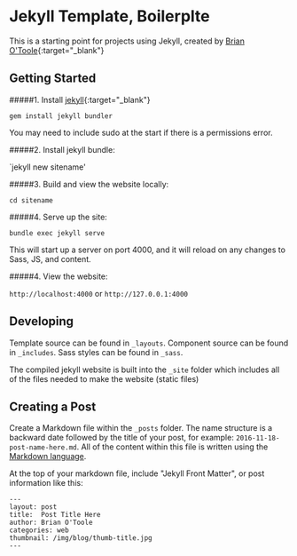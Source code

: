 # Jekyll Template, Boilerplte

This is a starting point for projects using Jekyll, created by [Brian O'Toole](https://brianzotoole.com/?ref=https://github.com/brianotoole/jekyll-template){:target="_blank"}

## Getting Started

#####1. Install [jekyll](https://jekyllrb.com/docs/quickstart/){:target="_blank"}

`gem install jekyll bundler`

You may need to include sudo at the start if there is a permissions error.

#####2. Install jekyll bundle:

`jekyll new sitename'

#####3. Build and view the website locally:

`cd sitename`

#####4. Serve up the site:

`bundle exec jekyll serve`

This will start up a server on port 4000, and it will reload on any changes to Sass, JS, and content.

#####4. View the website:

`http://localhost:4000` or `http://127.0.0.1:4000`

## Developing
Template source can be found in `_layouts`. Component source can be found in `_includes`. Sass styles can be found in `_sass`. 

The compiled jekyll website is built into the `_site` folder which includes all of the files needed to make the website (static files)

## Creating a Post
Create a Markdown file within the `_posts` folder. The name structure is a backward date followed by the title of your post, for example: `2016-11-18-post-name-here.md`. All of the content within this file is written using the [Markdown language](http://daringfireball.net/projects/markdown/syntax).

At the top of your markdown file, include "Jekyll Front Matter", or post information like this:

```
---
layout: post
title:  Post Title Here
author: Brian O'Toole
categories: web
thumbnail: /img/blog/thumb-title.jpg
---
```